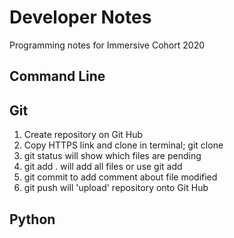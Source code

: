 # Developer Notes

Programming notes for Immersive Cohort 2020 

## Command Line 


## Git 
1. Create repository on Git Hub 
2. Copy HTTPS link and clone in terminal; git clone
3. git status will show which files are pending 
4. git add . will add all files or use git add <filename>
5. git commit to add comment about file modified 
6. git push will 'upload' repository onto Git Hub 

## Python
